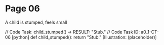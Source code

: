 # Page 06

A child is stumped, feels small

// Code Task: child_stumped() → RESULT: "Stub."
// Code Task ID: a0_1-CT-06
[python]
def child_stumped():
    return "Stub."
[Illustration: (placeholder)]
